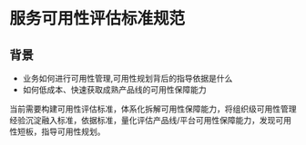 # 服务可用性评估标准规范

## 背景
- 业务如何进行可用性管理,可用性规划背后的指导依据是什么
- 如何低成本、快速获取成熟产品线的可用性保障能力

当前需要构建可用性评估标准，体系化拆解可用性保障能力，将组织级可用性管理经验沉淀融入标准，依据标准，量化评估产品线/平台可用性保障能力，发现可用性短板，指导可用性规划。

